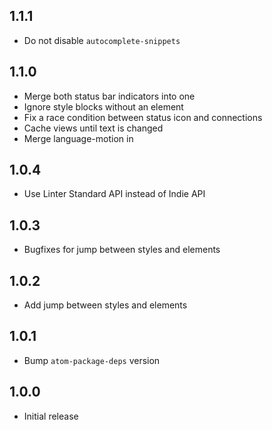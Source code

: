 ## 1.1.1

- Do not disable `autocomplete-snippets`

## 1.1.0

- Merge both status bar indicators into one
- Ignore style blocks without an element
- Fix a race condition between status icon and connections
- Cache views until text is changed
- Merge language-motion in

## 1.0.4

- Use Linter Standard API instead of Indie API

## 1.0.3

- Bugfixes for jump between styles and elements

## 1.0.2

- Add jump between styles and elements

## 1.0.1

- Bump `atom-package-deps` version

## 1.0.0

- Initial release
